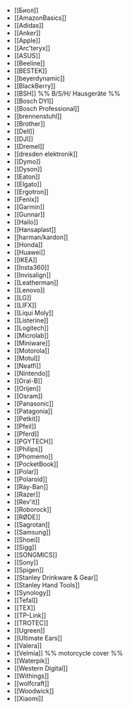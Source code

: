 - [[Биол]]
- [[AmazonBasics]]
- [[Adidas]]
- [[Anker]]
- [[Apple]]
- [[Arc'teryx]]
- [[ASUS]]
- [[Beeline]]
- [[BESTEK]]
- [[beyerdynamic]]
- [[BlackBerry]]
- [[BSH]] %% B/S/H/ Hausgeräte %%
- [[Bosch DYI]]
- [[Bosch Professional]]
- [[brennenstuhl]]
- [[Brother]]
- [[Dell]]
- [[DJI]]
- [[Dremel]]
- [[dresden elektronik]]
- [[Dymo]]
- [[Dyson]]
- [[Eaton]]
- [[Elgato]]
- [[Ergotron]]
- [[Fenix]]
- [[Garmin]]
- [[Gunnar]]
- [[Hailo]]
- [[Hansaplast]]
- [[harman/kardon]]
- [[Honda]]
- [[Huawei]]
- [[IKEA]]
- [[Insta360]]
- [[Invisalign]]
- [[Leatherman]]
- [[Lenovo]]
- [[LG]]
- [[LIFX]]
- [[Liqui Moly]]
- [[Listerine]]
- [[Logitech]]
- [[Microlab]]
- [[Miniware]]
- [[Motorola]]
- [[Motul]]
- [[Neatfi]]
- [[Nintendo]]
- [[Oral-B]]
- [[Orijen]]
- [[Osram]]
- [[Panasonic]]
- [[Patagonia]]
- [[Petkit]]
- [[Pfeil]]
- [[Pferd]]
- [[PGYTECH]]
- [[Philips]]
- [[Phomemo]]
- [[PocketBook]]
- [[Polar]]
- [[Polaroid]]
- [[Ray-Ban]]
- [[Razer]]
- [[Rev'it]]
- [[Roborock]]
- [[RØDE]]
- [[Sagrotan]]
- [[Samsung]]
- [[Shoei]]
- [[Sigg]]
- [[SONGMICS]]
- [[Sony]]
- [[Spigen]]
- [[Stanley Drinkware & Gear]]
- [[Stanley Hand Tools]]
- [[Synology]]
- [[Tefal]]
- [[TEX]]
- [[TP-Link]]
- [[TROTEC]]
- [[Ugreen]]
- [[Ultimate Ears]]
- [[Valera]]
- [[Velmia]] %% motorcycle cover %%
- [[Waterpik]]
- [[Western Digital]]
- [[Withings]]
- [[wolfcraft]]
- [[Woodwick]]
- [[Xiaomi]]
